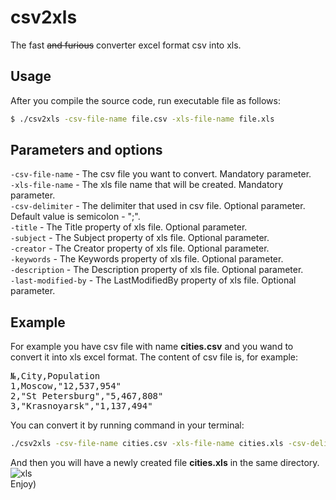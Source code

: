# csv2xls
The fast <strike>and furious</strike> converter excel format csv into xls.

## Usage
After you compile the source code, run executable file as follows:
```bash
$ ./csv2xls -csv-file-name file.csv -xls-file-name file.xls
```

## Parameters and options
<code>-csv-file-name</code> - The csv file you want to convert. Mandatory parameter.<br>
<code>-xls-file-name</code> - The xls file name that will be created. Mandatory parameter.<br>
<code>-csv-delimiter</code> - The delimiter that used in csv file. Optional parameter. Default value is semicolon - ";".<br>
<code>-title</code> - The Title property of xls file. Optional parameter.<br>
<code>-subject</code> - The Subject property of xls file. Optional parameter.<br>
<code>-creator</code> - The Creator property of xls file. Optional parameter.<br>
<code>-keywords</code> - The Keywords property of xls file. Optional parameter.<br>
<code>-description</code> - The Description property of xls file. Optional parameter.<br>
<code>-last-modified-by</code> - The LastModifiedBy property of xls file. Optional parameter.

## Example
For example you have csv file with name <b>cities.csv</b> and you wand to convert it into xls excel format. The content of csv file is, for example:
<pre>
№,City,Population
1,Moscow,"12,537,954"
2,"St Petersburg","5,467,808"
3,"Krasnoyarsk","1,137,494"
</pre>

You can convert it by running command in your terminal:
```bash
./csv2xls -csv-file-name cities.csv -xls-file-name cities.xls -csv-delimiter=","
```

And then you will have a newly created file <b>cities.xls</b> in the same directory.<br>
![xls](https://user-images.githubusercontent.com/17692545/75096799-20252180-55b4-11ea-8ffc-6986086f5163.png)
<br>
Enjoy)
